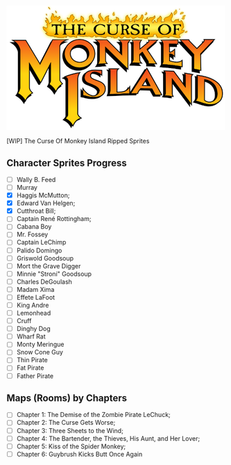 ![alt ReCap logo and title](https://raw.githubusercontent.com/JeanxPereira/CMI-Sprites/main/CMI-Logo.png)

[WIP] The Curse Of Monkey Island Ripped Sprites

## Character Sprites Progress
- [ ] Wally B. Feed
- [ ] Murray
- [x] Haggis McMutton;
- [x] Edward Van Helgen;
- [x] Cutthroat Bill;
- [ ] Captain René Rottingham;
- [ ] Cabana Boy
- [ ] Mr. Fossey
- [ ] Captain LeChimp
- [ ] Palido Domingo
- [ ] Griswold Goodsoup
- [ ] Mort the Grave Digger
- [ ] Minnie "Stroni" Goodsoup
- [ ] Charles DeGoulash
- [ ] Madam Xima
- [ ] Effete LaFoot
- [ ] King Andre
- [ ] Lemonhead
- [ ] Cruff
- [ ] Dinghy Dog
- [ ] Wharf Rat
- [ ] Monty Meringue
- [ ] Snow Cone Guy
- [ ] Thin Pirate
- [ ] Fat Pirate
- [ ] Father Pirate

## Maps (Rooms) by Chapters
- [ ] Chapter 1: The Demise of the Zombie Pirate LeChuck;
- [ ] Chapter 2: The Curse Gets Worse;
- [ ] Chapter 3: Three Sheets to the Wind;
- [ ] Chapter 4: The Bartender, the Thieves, His Aunt, and Her Lover;
- [ ] Chapter 5: Kiss of the Spider Monkey;
- [ ] Chapter 6: Guybrush Kicks Butt Once Again
